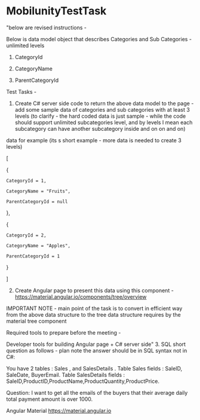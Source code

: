 # MobilunityTestTask

"below are revised instructions - 


Below is data model object that describes Categories and Sub Categories  - unlimited levels 


1. CategoryId

2. CategoryName

3. ParentCategoryId


Test Tasks - 


1. Create C# server side code to return the above data model to the page - add some sample data of categories and sub categories with at least 3 levels (to clarify - the hard coded data is just sample - while the code should support unlimited subcategories level, and by levels I mean each subcategory can have another subcategory inside and on on and on)


data for example (its s short example - more data is needed to create 3 levels)


[

{

    CategoryId = 1,

    CategoryName = "Fruits",

    ParentCategoryId = null

},

{

    CategoryId = 2,

    CategoryName = "Apples",

    ParentCategoryId = 1

}

]


2. Create Angular page to present this data using this component -https://material.angular.io/components/tree/overview


IMPORTANT NOTE - main point of the task is to convert in efficient way from the above data structure to the tree data structure requires by the material tree component 


Required tools to prepare before the meeting - 


Developer tools for building Angular page +  C# server side"
3. SQL short question as follows - plan note the answer should be in SQL syntax not in C#:

You have 2 tables : Sales , and SalesDetails .
Table Sales fields :
SaleID, SaleDate, BuyerEmail.
Table SalesDetails fields :
SaleID,ProductID,ProductName,ProductQuantity,ProductPrice.

Question:  I want to get all the emails of the buyers that their average daily total payment amount is over 1000.


Angular Material
https://material.angular.io
